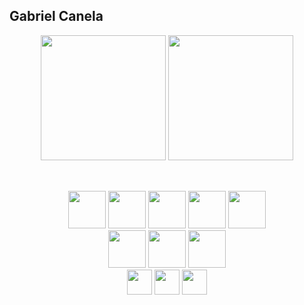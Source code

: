 ## Gabriel Canela

<div align="center">
  <img height="200em" src="https://github-readme-stats.vercel.app/api?username=Canela-san&&count_private=true&hide_rank=true&theme=dark&show_icons=true"/>
  <img height="200em" height="100%" src="https://github-readme-stats.vercel.app/api/top-langs/?username=Canela-san&theme=dark"/>
</div>

<br/>

##

<div align="center">
  <img height="60" src="https://cdn.jsdelivr.net/gh/devicons/devicon/icons/python/python-original.svg" />
  <img height="60" src="https://cdn.jsdelivr.net/gh/devicons/devicon/icons/nodejs/nodejs-original.svg" />
  <img height="60" src="https://cdn.jsdelivr.net/gh/devicons/devicon/icons/express/express-original.svg" /> 
  <img height="60" src="https://cdn.jsdelivr.net/gh/devicons/devicon/icons/django/django-plain.svg" />
  <img height="60" src="https://cdn.jsdelivr.net/gh/devicons/devicon/icons/docker/docker-plain.svg" />        
</div>
<div align="center">
  <img height="60" src="https://cdn.jsdelivr.net/gh/devicons/devicon/icons/mongodb/mongodb-plain-wordmark.svg" />
  <img height="60" src="https://cdn.jsdelivr.net/gh/devicons/devicon/icons/neo4j/neo4j-original.svg" />
  <img height="60" src="https://cdn.jsdelivr.net/gh/devicons/devicon/icons/mysql/mysql-original-wordmark.svg" />        
</div>
<div align="center">
  <img height="40" src="https://cdn.jsdelivr.net/gh/devicons/devicon/icons/javascript/javascript-original.svg" />
  <img height="40" src="https://cdn.jsdelivr.net/gh/devicons/devicon/icons/html5/html5-original.svg" />
  <img height="40" src="https://cdn.jsdelivr.net/gh/devicons/devicon/icons/css3/css3-original.svg" />
</div>

##

<br/>
  
